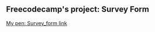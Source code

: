 ## Freecodecamp's project: Survey Form
[My pen: Survey_form link](https://codepen.io/maichonok/pen/QXBpxZ)
